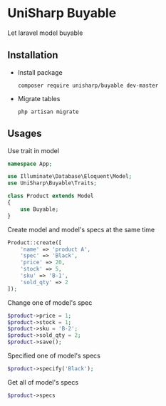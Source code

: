 # UniSharp Buyable

Let laravel model buyable

## Installation

- Install package

    ```composer require unisharp/buyable dev-master```

- Migrate tables

    ```php artisan migrate```

## Usages

Use trait in model

```php
namespace App;

use Illuminate\Database\Eloquent\Model;
use UniSharp\Buyable\Traits;

class Product extends Model
{
    use Buyable;
}
```

Create model and model's specs at the same time

```php
Product::create([
    'name' => 'product A',
    'spec' => 'Black',
    'price' => 20,
    'stock' => 5,
    'sku' => 'B-1',
    'sold_qty' => 2
]);
```

Change one of model's spec

```php
$product->price = 1;
$product->stock = 1;
$product->sku = 'B-2';
$product->sold_qty = 2;
$product->save();
```

Specified one of model's specs

```php
$product->specify('Black');
```

Get all of model's specs

```php
$product->specs
```
